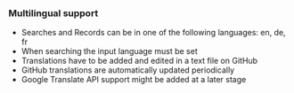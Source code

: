 ### Multilingual support
- Searches and Records can be in one of the following languages: en, de, fr
- When searching the input language must be set
- Translations have to be added and edited in a text file on GitHub
- GitHub translations are automatically updated periodically
- Google Translate API support might be added at a later stage
